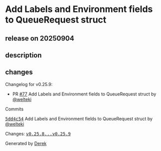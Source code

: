 # Add Labels and Environment fields to QueueRequest struct

## release on 20250904
## description
## changes
Changelog for v0.25.9:

* PR <a class="issue-link js-issue-link" data-error-text="Failed to load title" data-id="3383359456" data-permission-text="Title is private" data-url="https://github.com/openfaas/faas-provider/issues/77" data-hovercard-type="pull_request" data-hovercard-url="/openfaas/faas-provider/pull/77/hovercard" href="https://github.com/openfaas/faas-provider/pull/77">#77</a> Add Labels and Environment fields to QueueRequest struct by <a class="user-mention notranslate" data-hovercard-type="user" data-hovercard-url="/users/welteki/hovercard" data-octo-click="hovercard-link-click" data-octo-dimensions="link_type:self" href="https://github.com/welteki">@welteki</a>

Commits  

<a class="commit-link" data-hovercard-type="commit" data-hovercard-url="https://github.com/openfaas/faas-provider/commit/5dd4c545153a89bc130157a966eef8fff38b8ff3/hovercard" href="https://github.com/openfaas/faas-provider/commit/5dd4c545153a89bc130157a966eef8fff38b8ff3"><tt>5dd4c54</tt></a> Add Labels and Environment fields to QueueRequest struct by <a class="user-mention notranslate" data-hovercard-type="user" data-hovercard-url="/users/welteki/hovercard" data-octo-click="hovercard-link-click" data-octo-dimensions="link_type:self" href="https://github.com/welteki">@welteki</a>

Changes: <a class="commit-link" href="https://github.com/openfaas/faas-provider/compare/v0.25.8...v0.25.9"><tt>v0.25.8...v0.25.9</tt></a>

Generated by <a href="https://github.com/alexellis/derek/">Derek</a>

